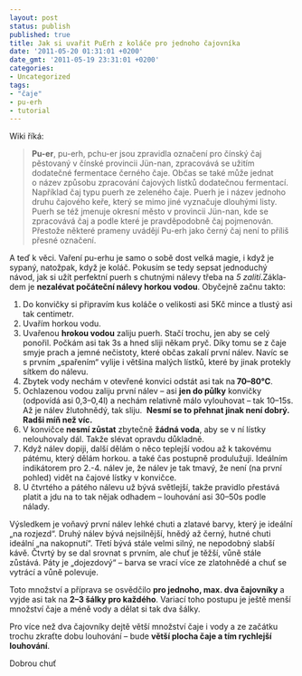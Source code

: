 ```yaml
---
layout: post
status: publish
published: true
title: Jak si uvařit PuErh z koláče pro jednoho čajovníka
date: '2011-05-20 01:31:01 +0200'
date_gmt: '2011-05-19 23:31:01 +0200'
categories:
- Uncategorized
tags:
- "čaje"
- pu-erh
- tutorial
---
```

<p>Wiki říká:</p>
<blockquote><p><strong>Pu-er</strong>, pu-erh, pchu-er jsou zpravidla označení pro čínský čaj pěstovaný v čínské provincii Jün-nan, zpracovává se užitím dodatečné fermentace černého čaje. Občas se také může jednat o název způsobu zpracování čajových lístků dodatečnou fermentací. Například čaj typu puerh ze zeleného čaje. Puerh je i název jednoho druhu čajového keře, který se mimo jiné vyznačuje dlouhými listy. Puerh se též jmenuje okresní město v provincii Jün-nan, kde se zpracovává čaj a podle které je pravděpodobně čaj pojmenován. Přestože některé prameny uvádějí Pu-erh jako černý čaj není to příliš přesné označení.</p>
</blockquote>
<p>A teď k věci. Vaření pu-erhu je samo o sobě dost velká magie, i když je sypaný, natožpak, když je koláč. Pokusím se tedy sepsat jednoduchý návod, jak si užít perfektní puerh s chutnými nálevy třeba na <em>5 zalití</em>.Zákla­dem je <strong>nezalévat počáteční nálevy horkou vodou</strong>. Obyčejně začnu takto:</p>
<ol>
<li>Do konvičky si připravím kus koláče o velikosti asi 5Kč mince a 	tlustý asi tak centimetr.</li>
<li>Uvařím horkou vodu.</li>
<li>Uvařenou <strong>hrokou vodou</strong> zaliju puerh. Stačí trochu, jen 	aby se celý ponořil. Počkám asi tak 3s a hned sliji někam pryč. Díky tomu 	se z čaje smyje prach a jemné nečistoty, které občas zakalí první 	nálev. Navíc se s prvním „spařením“ vylije i většina malých 	lístků, které by jinak protekly sítkem do nálevu.</li>
<li>Zbytek vody nechám v otevřené konvici odstát asi tak na<strong> 70–80°C</strong>.</li>
<li>Ochlazenou vodou zaliju první nálev – asi <strong>jen do 	půlky</strong> konvičky (odpovídá asi 0,3–0,4l) a nechám relativně málo 	vylouhovat – tak 10–15s. Až je nálev žlutohnědý, tak sliju.  	<strong>Nesmí se to přehnat jinak není dobrý. Radši míň než 	víc. </strong></li>
<li>V konvičce <strong>nesmí zůstat</strong> zbytečně <strong>žádná 	voda</strong>, aby se v ní lístky nelouhovaly dál. Takže slévat opravdu 	důkladně.</li>
<li>Když nálev dopiji, další dělám o něco teplejší vodou až 	k takovému pátému, který dělám horkou. a také čas postupně 	produlužuji. Ideálním indikátorem pro 2.-4. nálev je, že nálev je tak 	tmavý, že není (na první pohled) vidět na čajové lístky 	v konvičce.</li>
<li>U čtvrtého a pátého nálevu už bývá světlejší, takže pravidlo 	přestává platit a jdu na to tak nějak odhadem – louhování asi 30–50s 	podle nálady.</li>
</ol>
<p>Výsledkem je voňavý první nálev lehké chuti a zlatavé barvy, který je ideální „na rozjezd“. Druhý nálev bývá nejsilnější, hnědý až černý, hutné chuti ideální „na nakopnutí“. Třetí bývá stále velmi silný, ne nepodobný slabší kávě. Čtvrtý by se dal srovnat s prvním, ale chuť je těžší, vůně stále zůstává. Páty je „dojezdový“ – barva se vrací více ze zlatohnědé a chuť se vytrácí a vůně polevuje.</p>
<p>Toto množství a příprava se osvědčilo <strong>pro jednoho, max. dva čajovníky</strong> a vyjde asi tak na <strong>2–3 šálky pro každého</strong>. Variací toho postupu je ještě menší množství čaje a méně vody a dělat si tak dva šálky.</p>
<p>Pro více než dva čajovníky dejtě větší množství čaje i vody a ze začátku trochu zkraťte dobu louhování – bude <strong>větší plocha čaje a tím rychlejší louhování</strong>.</p>
<p>Dobrou chuť</p>
